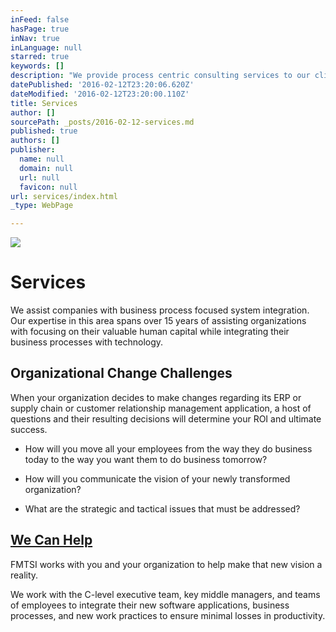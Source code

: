 ```yaml
---
inFeed: false
hasPage: true
inNav: true
inLanguage: null
starred: true
keywords: []
description: "We provide process centric consulting services to our clients. Our process focus means that business is our priority, not technologgy, when we're involved with our clients' system integration projects."
datePublished: '2016-02-12T23:20:06.620Z'
dateModified: '2016-02-12T23:20:00.110Z'
title: Services
author: []
sourcePath: _posts/2016-02-12-services.md
published: true
authors: []
publisher:
  name: null
  domain: null
  url: null
  favicon: null
url: services/index.html
_type: WebPage

---
```

![](https://the-grid-user-content.s3-us-west-2.amazonaws.com/923d20a0-178b-4f6b-b60a-655766509625.jpg)

# Services

We assist companies with business process focused system integration. Our expertise in this area spans  over 15 years of assisting organizations with focusing on their valuable human capital while integrating their business processes with technology.

## Organizational Change Challenges

When your organization decides to make changes regarding its ERP or supply chain or customer relationship management application, a host of questions and their resulting decisions will determine your ROI and ultimate success.

* How will you move all your employees from the way they do business today to the way you want them to do business tomorrow?

* How will you communicate the vision of your newly transformed organization?

* What are the strategic and tactical issues that must be addressed?

## [We Can Help][0]

FMTSI works with you and your organization to help make that new vision a reality.

We work with the C-level executive team, key middle managers, and teams of employees to integrate their new software applications, business processes, and new work practices to ensure minimal losses in productivity.

[0]: https://thegrid.ai/fmtsi/what-makes-fmtsi-different/